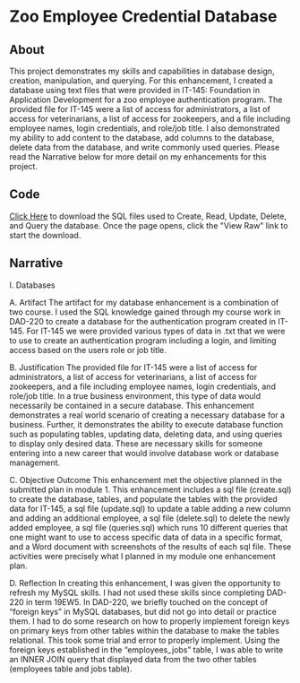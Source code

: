 # **Zoo Employee Credential Database**

## About
This project demonstrates my skills and capabilities in database design, creation, manipulation, and querying. For this enhancement, I created a database using text files that were provided in IT-145: Foundation in Application Development for a zoo employee authentication program. The provided file for IT-145 were a list of access for administrators, a list of access for veterinarians, a list of access for zookeepers, and a file including employee names, login credentials, and role/job title. I also demonstrated my ability to add content to the database, add columns to the database, delete data from the database, and write commonly used queries.  Please read the Narrative below for more detail on my enhancements for this project. 

## Code
[Click Here](https://github.com/troyrushing/troyrushing.github.io/blob/master/sqlfiles.zip) to download the SQL files used to Create, Read, Update, Delete, and Query the database. Once the page opens, click the "View Raw" link to start the download.

## Narrative
I.	Databases

A.	Artifact
The artifact for my database enhancement is a combination of two course. I used the SQL knowledge gained through my course work in DAD-220 to create a database for the authentication program created in IT-145. For IT-145 we were provided various types of data in .txt that we were to use to create an authentication program including a login, and limiting access based on the users role or job title.

B.	Justification
The provided file for IT-145 were a list of access for administrators, a list of access for veterinarians, a list of access for zookeepers, and a file including employee names, login credentials, and role/job title. In a true business environment, this type of data would necessarily be contained in a secure database. This enhancement demonstrates a real world scenario of creating a necessary database for a business. Further, it demonstrates the ability to execute database function such as populating tables, updating data, deleting data, and using queries to display only desired data. These are necessary skills for someone entering into a new career that would involve database work or database management.

C.	Objective Outcome
This enhancement met the objective planned in the submitted plan in module 1. This enhancement includes a sql file (create.sql) to create the database, tables, and populate the tables with the provided data for IT-145, a sql file (update.sql) to update a table adding a new column and adding an additional employee, a sql file (delete.sql) to delete the newly added employee, a sql file (queries.sql) which runs 10 different queries that one might want to use to access specific data of data in a specific format, and a Word document with screenshots of the results of each sql file. These activities were precisely what I planned in my module one enhancement plan.

D.	Reflection
In creating this enhancement, I was given the opportunity to refresh my MySQL skills. I had not used these skills since completing DAD-220 in term 19EW5. In DAD-220, we briefly touched on the concept of “foreign keys” in MySQL databases, but did not go into detail or practice them. I had to do some research on how to properly implement foreign keys on primary keys from other tables within the database to make the tables relational. This took some trial and error to properly implement. Using the foreign keys established in the “employees_jobs” table, I was able to write an INNER JOIN query that displayed data from the two other tables (employees table and jobs table).


